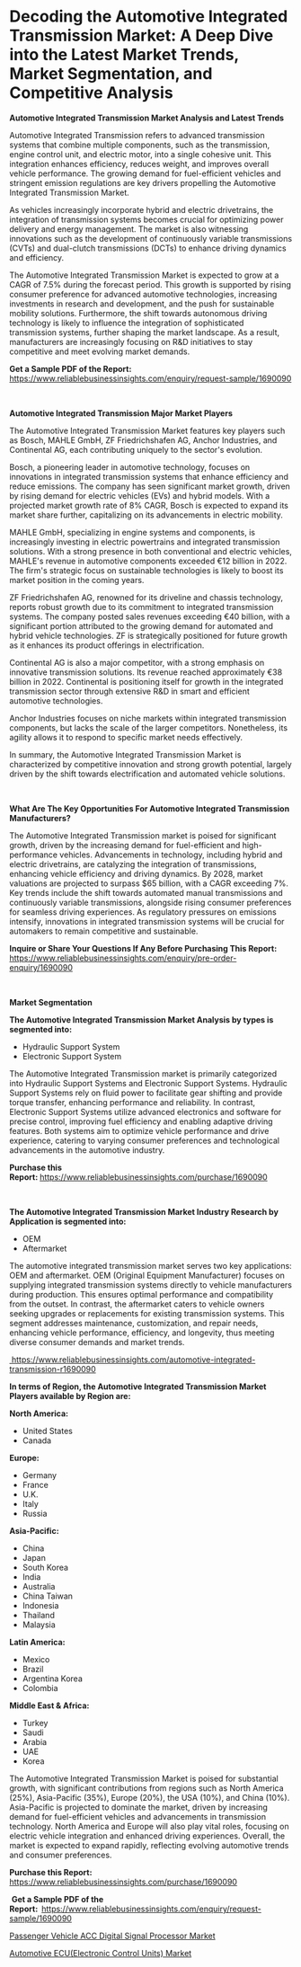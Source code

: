 <p><h1>Decoding the Automotive Integrated Transmission Market: A Deep Dive into the Latest Market Trends, Market Segmentation, and Competitive Analysis</h1></p><p><strong>Automotive Integrated Transmission Market Analysis and Latest Trends</strong></p>
<p><p>Automotive Integrated Transmission refers to advanced transmission systems that combine multiple components, such as the transmission, engine control unit, and electric motor, into a single cohesive unit. This integration enhances efficiency, reduces weight, and improves overall vehicle performance. The growing demand for fuel-efficient vehicles and stringent emission regulations are key drivers propelling the Automotive Integrated Transmission Market.</p><p>As vehicles increasingly incorporate hybrid and electric drivetrains, the integration of transmission systems becomes crucial for optimizing power delivery and energy management. The market is also witnessing innovations such as the development of continuously variable transmissions (CVTs) and dual-clutch transmissions (DCTs) to enhance driving dynamics and efficiency.</p><p>The Automotive Integrated Transmission Market is expected to grow at a CAGR of 7.5% during the forecast period. This growth is supported by rising consumer preference for advanced automotive technologies, increasing investments in research and development, and the push for sustainable mobility solutions. Furthermore, the shift towards autonomous driving technology is likely to influence the integration of sophisticated transmission systems, further shaping the market landscape. As a result, manufacturers are increasingly focusing on R&D initiatives to stay competitive and meet evolving market demands.</p></p>
<p><strong>Get a Sample PDF of the Report:&nbsp;</strong> <a href="https://www.reliablebusinessinsights.com/enquiry/request-sample/1690090?utm_campaign=60&utm_medium=2&utm_source=Github&utm_content=ia&utm_term=07012025&utm_id=automotive-integrated-transmission">https://www.reliablebusinessinsights.com/enquiry/request-sample/1690090</a></p>
<p>&nbsp;</p>
<p><strong>Automotive Integrated Transmission Major Market Players</strong></p>
<p><p>The Automotive Integrated Transmission Market features key players such as Bosch, MAHLE GmbH, ZF Friedrichshafen AG, Anchor Industries, and Continental AG, each contributing uniquely to the sector's evolution.</p><p>Bosch, a pioneering leader in automotive technology, focuses on innovations in integrated transmission systems that enhance efficiency and reduce emissions. The company has seen significant market growth, driven by rising demand for electric vehicles (EVs) and hybrid models. With a projected market growth rate of 8% CAGR, Bosch is expected to expand its market share further, capitalizing on its advancements in electric mobility.</p><p>MAHLE GmbH, specializing in engine systems and components, is increasingly investing in electric powertrains and integrated transmission solutions. With a strong presence in both conventional and electric vehicles, MAHLE's revenue in automotive components exceeded €12 billion in 2022. The firm's strategic focus on sustainable technologies is likely to boost its market position in the coming years.</p><p>ZF Friedrichshafen AG, renowned for its driveline and chassis technology, reports robust growth due to its commitment to integrated transmission systems. The company posted sales revenues exceeding €40 billion, with a significant portion attributed to the growing demand for automated and hybrid vehicle technologies. ZF is strategically positioned for future growth as it enhances its product offerings in electrification.</p><p>Continental AG is also a major competitor, with a strong emphasis on innovative transmission solutions. Its revenue reached approximately €38 billion in 2022. Continental is positioning itself for growth in the integrated transmission sector through extensive R&D in smart and efficient automotive technologies.</p><p>Anchor Industries focuses on niche markets within integrated transmission components, but lacks the scale of the larger competitors. Nonetheless, its agility allows it to respond to specific market needs effectively.</p><p>In summary, the Automotive Integrated Transmission Market is characterized by competitive innovation and strong growth potential, largely driven by the shift towards electrification and automated vehicle solutions.</p></p>
<p>&nbsp;</p>
<p><strong>What Are The Key Opportunities For Automotive Integrated Transmission Manufacturers?</strong></p>
<p><p>The Automotive Integrated Transmission market is poised for significant growth, driven by the increasing demand for fuel-efficient and high-performance vehicles. Advancements in technology, including hybrid and electric drivetrains, are catalyzing the integration of transmissions, enhancing vehicle efficiency and driving dynamics. By 2028, market valuations are projected to surpass $65 billion, with a CAGR exceeding 7%. Key trends include the shift towards automated manual transmissions and continuously variable transmissions, alongside rising consumer preferences for seamless driving experiences. As regulatory pressures on emissions intensify, innovations in integrated transmission systems will be crucial for automakers to remain competitive and sustainable.</p></p>
<p><strong>Inquire or Share Your Questions If Any Before Purchasing This Report:</strong> <a href="https://www.reliablebusinessinsights.com/enquiry/pre-order-enquiry/1690090?utm_campaign=60&utm_medium=2&utm_source=Github&utm_content=ia&utm_term=07012025&utm_id=automotive-integrated-transmission">https://www.reliablebusinessinsights.com/enquiry/pre-order-enquiry/1690090</a></p>
<p>&nbsp;</p>
<p><strong>Market Segmentation</strong></p>
<p><strong>The Automotive Integrated Transmission Market Analysis by types is segmented into:</strong></p>
<p><ul><li>Hydraulic Support System</li><li>Electronic Support System</li></ul></p>
<p><p>The Automotive Integrated Transmission market is primarily categorized into Hydraulic Support Systems and Electronic Support Systems. Hydraulic Support Systems rely on fluid power to facilitate gear shifting and provide torque transfer, enhancing performance and reliability. In contrast, Electronic Support Systems utilize advanced electronics and software for precise control, improving fuel efficiency and enabling adaptive driving features. Both systems aim to optimize vehicle performance and drive experience, catering to varying consumer preferences and technological advancements in the automotive industry.</p></p>
<p><strong>Purchase this Report:&nbsp;</strong><a href="https://www.reliablebusinessinsights.com/purchase/1690090?utm_campaign=60&utm_medium=2&utm_source=Github&utm_content=ia&utm_term=07012025&utm_id=automotive-integrated-transmission">https://www.reliablebusinessinsights.com/purchase/1690090</a></p>
<p>&nbsp;</p>
<p><strong>The Automotive Integrated Transmission Market Industry Research by Application is segmented into:</strong></p>
<p><ul><li>OEM</li><li>Aftermarket</li></ul></p>
<p><p>The automotive integrated transmission market serves two key applications: OEM and aftermarket. OEM (Original Equipment Manufacturer) focuses on supplying integrated transmission systems directly to vehicle manufacturers during production. This ensures optimal performance and compatibility from the outset. In contrast, the aftermarket caters to vehicle owners seeking upgrades or replacements for existing transmission systems. This segment addresses maintenance, customization, and repair needs, enhancing vehicle performance, efficiency, and longevity, thus meeting diverse consumer demands and market trends.</p></p>
<p><a href="https://www.reliablebusinessinsights.com/automotive-integrated-transmission-r1690090?utm_campaign=60&utm_medium=2&utm_source=Github&utm_content=ia&utm_term=07012025&utm_id=automotive-integrated-transmission">&nbsp;https://www.reliablebusinessinsights.com/automotive-integrated-transmission-r1690090</a></p>
<p><strong>In terms of Region, the Automotive Integrated Transmission Market Players available by Region are:</strong></p>
<p>
    <p> <strong> North America: </strong>
        <ul>
            <li>United States</li>
            <li>Canada</li>
        </ul>
        </p> 
    <p> <strong> Europe: </strong>
        <ul>
            <li>Germany</li>
            <li>France</li>
            <li>U.K.</li>
            <li>Italy</li>
            <li>Russia</li>
        </ul>
        </p> 
    <p> <strong> Asia-Pacific: </strong>
        <ul>
            <li>China</li>
            <li>Japan</li>
            <li>South Korea</li>
            <li>India</li>
            <li>Australia</li>
            <li>China Taiwan</li>
            <li>Indonesia</li>
            <li>Thailand</li>
            <li>Malaysia</li>
        </ul>
        </p> 
    <p> <strong> Latin America: </strong>
        <ul>
            <li>Mexico</li>
            <li>Brazil</li>
            <li>Argentina Korea</li>
            <li>Colombia</li>
        </ul>
        </p> 
    <p> <strong> Middle East & Africa: </strong>
        <ul>
            <li>Turkey</li>
            <li>Saudi</li>
            <li>Arabia</li>
            <li>UAE</li>
            <li>Korea</li>
        </ul>
    </p>
    </p>
<p><p>The Automotive Integrated Transmission Market is poised for substantial growth, with significant contributions from regions such as North America (25%), Asia-Pacific (35%), Europe (20%), the USA (10%), and China (10%). Asia-Pacific is projected to dominate the market, driven by increasing demand for fuel-efficient vehicles and advancements in transmission technology. North America and Europe will also play vital roles, focusing on electric vehicle integration and enhanced driving experiences. Overall, the market is expected to expand rapidly, reflecting evolving automotive trends and consumer preferences.</p></p>
<p><strong>Purchase this Report: </strong><a href="https://www.reliablebusinessinsights.com/purchase/1690090?utm_campaign=60&utm_medium=2&utm_source=Github&utm_content=ia&utm_term=07012025&utm_id=automotive-integrated-transmission">https://www.reliablebusinessinsights.com/purchase/1690090</a></p>
<p>&nbsp;<strong>Get a Sample PDF of the Report:&nbsp;&nbsp;</strong><a href="https://www.reliablebusinessinsights.com/enquiry/request-sample/1690090?utm_campaign=60&utm_medium=2&utm_source=Github&utm_content=ia&utm_term=07012025&utm_id=automotive-integrated-transmission">https://www.reliablebusinessinsights.com/enquiry/request-sample/1690090</a></p>
<p><strong></strong></p>
<p><p><a href="https://github.com/carendesrochers299/Market-Research-Report-List-1/blob/main/passenger-vehicle-acc-digital-signal-processor-market.md?utm_campaign=60&utm_medium=2&utm_source=Github&utm_content=ia&utm_term=07012025&utm_id=automotive-integrated-transmission">Passenger Vehicle ACC Digital Signal Processor Market</a></p><p><a href="https://github.com/chaturberville8181/Market-Research-Report-List-1/blob/main/automotive-ecuelectronic-control-units-market.md?utm_campaign=60&utm_medium=2&utm_source=Github&utm_content=ia&utm_term=07012025&utm_id=automotive-integrated-transmission">Automotive ECU(Electronic Control Units) Market</a></p></p>